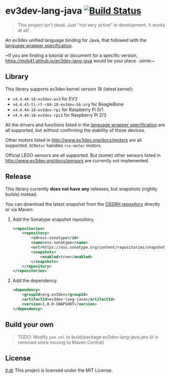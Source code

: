 # ev3dev-lang-java [![Build Status](https://travis-ci.org/mob41/ev3dev-lang-java.svg?branch=master)](https://travis-ci.org/mob41/ev3dev-lang-java)

>This project isn't dead. Just "not very active" in development. It works at all!

An ev3dev unified language binding for Java, that followed with the [language wrapper specification](http://ev3dev-lang.readthedocs.org/en/latest/spec.html).

~If you are finding a tutorial or document for a specific version, https://mob41.github.io/ev3dev-lang-java would be your place. :simle:~

## Library

This library supports ev3dev kernel version 18 (latest kernel):

- ```v4.4.44-18-ev3dev-ev3``` for EV3
- ```v4.4.43-ti-rt-r84-18-ev3dev-bb.org``` for BeagleBone
- ```v4.4.44-18-ev3dev-rpi``` for Raspberry Pi 0/1
- ```v4.4.44-18-ev3dev-rpi2``` for Raspberry Pi 2/3

All the drivers and functions listed in the [language wrapper specification](http://ev3dev-lang.readthedocs.org/en/latest/spec.html) are all supported, but without confirming the stability of those devices.

Other motors listed in http://www.ev3dev.org/docs/motors are all supported. ```DCMotor``` handles ```rcx-motor``` motors.

Official LEGO sensors are all supported. But (some) other sensors listed in http://www.ev3dev.org/docs/sensors are currently not implemented.

## Release

This library currently **does not have any** releases, but snapshots (nightly builds) instead.

You can download the latest snapshot from the [OSSRH repository](https://oss.sonatype.org/content/groups/public/org/ev3dev/ev3dev-lang-java/) directly or via Maven:

1. Add the Sonatype snapshot repository.

    ```xml
    <repositories>
    	<repository>
       		<id>oss-sonatype</id>
        	<name>oss-sonatype</name>
        	<url>https://oss.sonatype.org/content/repositories/snapshots/</url>
        	<snapshots>
         		<enabled>true</enabled>
        	</snapshots>
    	</repository>
	</repositories>
    ```
    
2. Add the dependency.

	```xml
	<dependency>
		<groupId>org.ev3dev</groupId>
   		<artifactId>ev3dev-lang-java</artifactId>
   		<version>1.0.0-SNAPSHOT</version>
   	</dependency>
	```

## Build your own

>TODO: Modify ```pom.xml``` to build/package ev3dev-lang-java jars (it is removed since moving to Maven Central)

## License

[tl;dr](https://tldrlegal.com/license/mit-license) This project is licensed under the MIT License.